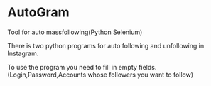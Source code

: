# AutoGram
Tool for auto massfollowing(Python Selenium)

There is two python programs for auto following and unfollowing in Instagram.

To use the program you need to fill in empty fields.(Login,Password,Accounts whose followers you want to follow)
